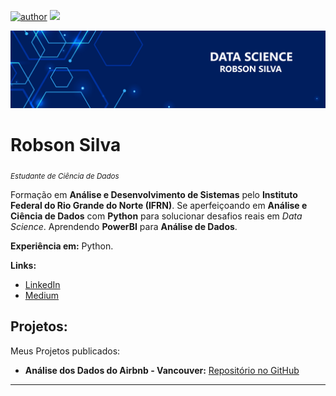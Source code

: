 [![author](https://img.shields.io/badge/author-robson_silva-red.svg)](https://www.linkedin.com/in/robson-silva-0b79291b6) [![](https://img.shields.io/badge/python-3.8+-blue.svg)](https://www.python.org/downloads/release/python-383/)

<p align="center">
  <img src="data_science.png" >
</p>

# Robson Silva
<sub>*Estudante de Ciência de Dados*</sub>

Formação em **Análise e Desenvolvimento de Sistemas** pelo **Instituto Federal do Rio Grande do Norte (IFRN)**.
Se aperfeiçoando em **Análise e Ciência de Dados** com **Python** para solucionar desafios reais em _Data Science_.
Aprendendo **PowerBI** para **Análise de Dados**.

**Experiência em:** Python.


**Links:**
* [LinkedIn](https://www.linkedin.com/in/robson-silva-0b79291b6)
* [Medium](https://medium.com/@robsonrds72)


## Projetos:
Meus Projetos publicados:

* **Análise dos Dados do Airbnb - Vancouver:**   [Repositório no GitHub](https://bit.ly/31kbx3p)

---

